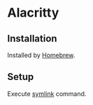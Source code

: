 # Alacritty

## Installation

Installed by [Homebrew](../homebrew/README.md).

## Setup

Execute [symlink](../script/symlink) command.
